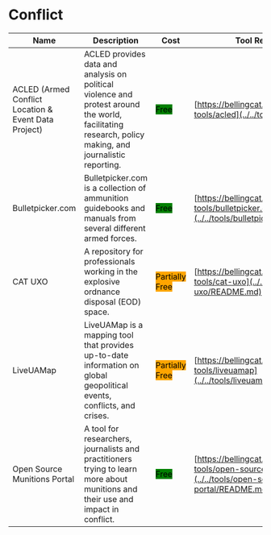# Conflict

| Name | Description | Cost | Tool Review and Guide |
| --- | --- | --- | --- |
| ACLED (Armed Conflict Location & Event Data Project) | ACLED provides data and analysis on political violence and protest around the world, facilitating research, policy making, and journalistic reporting. | <mark style="background-color:green;">Free</mark> | [https://bellingcat.gitbook.io/toolkit/more/all-tools/acled](../../tools/acled/README.md) |
| Bulletpicker.com | Bulletpicker.com is a collection of ammunition guidebooks and manuals from several different armed forces. | <mark style="background-color:green;">Free</mark> | [https://bellingcat.gitbook.io/toolkit/more/all-tools/bulletpicker.com](../../tools/bulletpicker.com/README.md) |
| CAT UXO | A repository for professionals working in the explosive ordnance disposal (EOD) space. | <mark style="background-color:orange;">Partially Free</mark> | [https://bellingcat.gitbook.io/toolkit/more/all-tools/cat-uxo](../../tools/cat-uxo/README.md) |
| LiveUAMap | LiveUAMap is a mapping tool that provides up-to-date information on global geopolitical events, conflicts, and crises. | <mark style="background-color:orange;">Partially Free</mark> | [https://bellingcat.gitbook.io/toolkit/more/all-tools/liveuamap](../../tools/liveuamap/README.md) |
| Open Source Munitions Portal | A tool for researchers, journalists and practitioners trying to learn more about munitions and their use and impact in conflict. | <mark style="background-color:green;">Free</mark> | [https://bellingcat.gitbook.io/toolkit/more/all-tools/open-source-munitions-portal](../../tools/open-source-munitions-portal/README.md) |
